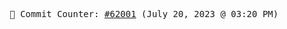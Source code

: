 <p align="center">
    <samp>
        📮 Commit Counter: <a href="https://github.com/Javascript-void0/Javascript-void0/commits/main">#62001</a> (July 20, 2023 @ 03:20 PM)
    </samp>
</p>